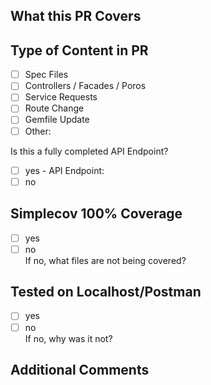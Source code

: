 ## What this PR Covers  

## Type of Content in PR  

- [ ] Spec Files
- [ ] Controllers / Facades / Poros
- [ ] Service Requests
- [ ] Route Change
- [ ] Gemfile Update
- [ ] Other:  

Is this a fully completed API Endpoint?  
- [ ] yes - API Endpoint: 
- [ ] no  

## Simplecov 100% Coverage  
- [ ] yes
- [ ] no  
If no, what files are not being covered?  

## Tested on Localhost/Postman  
- [ ] yes
- [ ] no  
If no, why was it not?  

## Additional Comments
